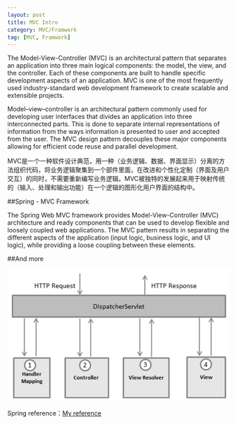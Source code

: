 ```yaml
---
layout: post
title: MVC Intro
category: MVC/Framwork
tag: [MVC, Framwork]
---
```


  The Model-View-Controller (MVC) is an architectural pattern that separates an application into three main logical components: the model, the view, and the controller. Each of these components are built to handle specific development aspects of an application. MVC is one of the most frequently used industry-standard web development framework to create scalable and extensible projects.
  
  Model–view–controller is an architectural pattern commonly used for developing user interfaces that divides an application into three interconnected parts. This is done to separate internal representations of information from the ways information is presented to user and accepted from the user. The MVC design pattern decouples these major components allowing for efficient code reuse and parallel development.
  
  MVC是一个一种软件设计典范，用一种（业务逻辑、数据、界面显示）分离的方法组织代码，将业务逻辑聚集到一个部件里面，在改进和个性化定制（界面及用户交互）的同时，不需要重新编写业务逻辑。MVC被独特的发展起来用于映射传统的（输入、处理和输出功能）在一个逻辑的图形化用户界面的结构中。

##Spring - MVC Framework

   The Spring Web MVC framework provides Model-View-Controller (MVC) architecture and ready components that can be used to develop flexible and loosely coupled web applications. The MVC pattern results in separating the different aspects of the application (input logic, business logic, and UI logic), while providing a loose coupling between these elements.


##And more

![](/images/spring_dispatcherservlet.png)

Spring reference：[My reference](https://www.tutorialspoint.com/spring/spring_web_mvc_framework.htm)




